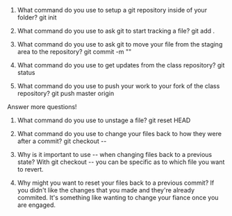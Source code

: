 1. What command do you use to setup a git repository inside of your folder? git init

2. What command do you use to ask git to start tracking a file?
git add . 

3. What command do you use to ask git to move your file from the staging area to the repository?
git commit -m ""

4. What command do you use to get updates from the class repository?
git status

5. What command do you use to push your work to your fork of the class repository?
git push master origin


Answer more questions!

1. What command do you use to unstage a file? 
git reset HEAD <file>

2. What command do you use to change your files back to how they were after a commit?
git checkout -- <file>

3. Why is it important to use -- when changing files back to a previous state?
With git checkout -- <file> you can be specific as to which file you want to revert. 

4. Why might you want to reset your files back to a previous commit?
If you didn't like the changes that you made and they're already commited. It's something like wanting to change your fiance once you are engaged. 